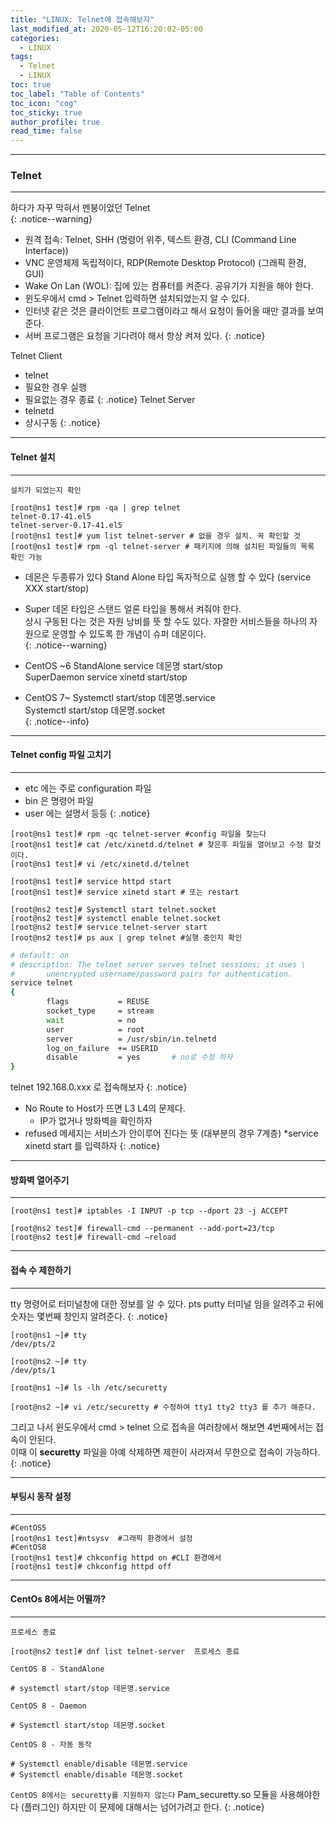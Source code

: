 ```yaml
---
title: "LINUX: Telnet에 접속해보자"
last_modified_at: 2020-05-12T16:20:02-05:00
categories:
  - LINUX
tags:
  - Telnet
  - LINUX
toc: true 
toc_label: "Table of Contents"
toc_icon: "cog"
toc_sticky: true 
author_profile: true 
read_time: false 
---
```

---
### Telnet
---
하다가 자꾸 막혀서 멘붕이었던 Telnet  
{: .notice--warning} 	

* 원격 접속: Telnet, SHH (명령어 위주, 텍스트 환경, CLI (Command Line Interface)) 
* VNC 운영체제 독립적이다, RDP(Remote Desktop Protocol) (그래픽 환경, GUI)
* Wake On Lan (WOL): 집에 있는 컴퓨터를 켜준다. 공유기가 지원을 해야 한다.
* 윈도우에서 cmd > Telnet 입력하면 설치되었는지 알 수 있다.
* 인터넷 같은 것은 클라이언트 프로그램이라고 해서 요청이 들어올 때만 결과를 보여준다.
* 서버 프로그램은 요청을 기다려야 해서 항상 켜져 있다.
{: .notice}

Telnet Client
* telnet
* 필요한 경우 실행
* 필요없는 경우 종료
{: .notice}
Telnet Server
* telnetd
* 상시구동
{: .notice}

---
#### Telnet 설치
---

`설치가 되었는지 확인`  
```console
[root@ns1 test]# rpm -qa | grep telnet
telnet-0.17-41.el5
telnet-server-0.17-41.el5
[root@ns1 test]# yum list telnet-server # 없을 경우 설치. 꼭 확인할 것 
[root@ns1 test]# rpm -ql telnet-server # 패키지에 의해 설치된 파일들의 목록 확인 가능
```

* 데몬은 두종류가 있다 Stand Alone 타입 독자적으로 실행 할 수 있다 (service XXX start/stop)
* Super 데몬 타입은 스탠드 얼론 타입을 통해서 켜줘야 한다.  
상시 구동된 다는 것은 자원 낭비를 뜻 할 수도 있다. 자잘한 서비스들을 하나의 자원으로 운영할 수 있도록 한 개념이 슈퍼 데몬이다.  
{: .notice--warning}

* CentOS ~6
StandAlone service 데몬명 start/stop  
SuperDaemon service xinetd start/stop  
* CentOS 7~
Systemctl start/stop 데몬명.service  
Systemctl start/stop 데몬명.socket  
{: .notice--info}

---
#### Telnet config 파일 고치기
---

* etc 에는 주로 configuration 파일
* bin 은 명령어 파일
* user 에는 설명서 등등
{: .notice}

```console
[root@ns1 test]# rpm -qc telnet-server #config 파일을 찾는다 
[root@ns1 test]# cat /etc/xinetd.d/telnet # 찾은후 파일을 열어보고 수정 할것이다.
[root@ns1 test]# vi /etc/xinetd.d/telnet 
```
```console
[root@ns1 test]# service httpd start
[root@ns1 test]# service xinetd start # 또는 restart
```
```console
[root@ns2 test]# Systemctl start telnet.socket
[root@ns2 test]# systemctl enable telnet.socket
[root@ns2 test]# service telnet-server start
[root@ns2 test]# ps aux | grep telnet #실행 중인지 확인
```

```bash
# default: on
# description: The telnet server serves telnet sessions; it uses \
#       unencrypted username/password pairs for authentication.
service telnet
{
        flags           = REUSE
        socket_type     = stream
        wait            = no
        user            = root
        server          = /usr/sbin/in.telnetd
        log_on_failure  += USERID
        disable         = yes		# no로 수정 하자
}
```
telnet 192.168.0.xxx 로 접속해보자
{: .notice}
* No Route to Host가 뜨면 L3 L4의 문제다.
	* IP가 없거나 방화벽을 확인하자
* refused 메세지는 서비스가 안이루어 진다는 뜻 (대부분의 경우 7계층)
	*service xinetd start 를 입력하자
{: .notice}

---
#### 방화벽 열어주기
---

```console
[root@ns1 test]# iptables -I INPUT -p tcp --dport 23 -j ACCEPT
```
```console
[root@ns2 test]# firewall-cmd --permanent --add-port=23/tcp
[root@ns2 test]# firewall-cmd –reload
```

---
#### 접속 수 제한하기
---
tty 명령어로 터미널창에 대한 정보를 알 수 있다. pts putty 터미널 임을 알려주고 뒤에 숫자는 몇번째 창인지 알려준다.
{: .notice}
```console
[root@ns1 ~]# tty
/dev/pts/2

[root@ns2 ~]# tty
/dev/pts/1

[root@ns1 ~]# ls -lh /etc/securetty
```
```console
[root@ns2 ~]# vi /etc/securetty # 수정하여 tty1 tty2 tty3 를 추가 해준다.
```
그리고 나서 윈도우에서 cmd > telnet 으로 접속을 여러창에서 해보면 4번째에서는 접속이 안된다.  
이때 이 **securetty** 파일을 아예 삭제하면 제한이 사라져서 무한으로 접속이 가능하다.
{: .notice}

---
#### 부팅시 동작 설정
---
```console
#CentOS5
[root@ns1 test]#ntsysv  #그래픽 환경에서 설정
#CentOS8
[root@ns1 test]# chkconfig httpd on #CLI 환경에서
[root@ns1 test]# chkconfig httpd off
```
---
#### CentOs 8에서는 어떨까?
---

`프로세스 종료`
```console
[root@ns2 test]# dnf list telnet-server  프로세스 종료
```

`CentOS 8 - StandAlone`
```
# systemctl start/stop 데몬명.service
```

`CentOS 8 - Daemon`
```
# Systemctl start/stop 데몬명.socket
```

`CentOS 8 - 자동 동작`
```
# Systemctl enable/disable 데몬명.service
# Systemctl enable/disable 데몬명.socket

```
`CentOS 8에서는 securetty를 지원하지 않는다`
Pam_securetty.so 모듈을 사용해야한다 (플러그인)
하지만 이 문제에 대해서는 넘어가려고 한다.
{: .notice}










